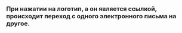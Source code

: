 ### При нажатии на логотип, а он является ссылкой, происходит переход с одного электронного письма на другое.
